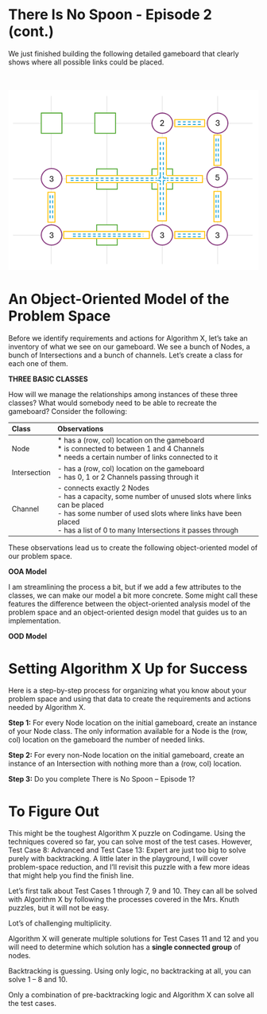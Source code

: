 # There Is No Spoon - Episode 2 (cont.)

We just finished building the following detailed gameboard that clearly shows where all possible links could be placed.

<BR><BR>
![Full Gameboard](FullGameboard.png)
<BR>

# An Object-Oriented Model of the Problem Space

Before we identify requirements and actions for Algorithm X, let’s take an inventory of what we see on our gameboard. We see a bunch of Nodes, a bunch of Intersections and a bunch of channels. Let’s create a class for each one of them.

__THREE BASIC CLASSES__

How will we manage the relationships among instances of these three classes? What would somebody need to be able to recreate the gameboard? Consider the following:

| Class | Observations                                      |
|:-----|:---------------------------------------------------|
|Node|* has a (row, col) location on the gameboard<BR>* is connected to between 1 and 4 Channels<BR>* needs a certain number of links connected to it|
|Intersection|- has a (row, col) location on the gameboard<BR>- has 0, 1 or 2 Channels passing through it|
|Channel|- connects exactly 2 Nodes<BR>- has a capacity, some number of unused slots where links can be placed<BR>- has some number of used slots where links have been placed<BR>- has a list of 0 to many Intersections it passes through|

These observations lead us to create the following object-oriented model of our problem space. 

__OOA Model__

I am streamlining the process a bit, but if we add a few attributes to the classes, we can make our model a bit more concrete. Some might call these features the difference between the object-oriented analysis model of the problem space and an object-oriented design model that guides us to an implementation.

__OOD Model__

# Setting Algorithm X Up for Success

Here is a step-by-step process for organizing what you know about your problem space and using that data to create the requirements and actions needed by Algorithm X.

__Step 1:__ For every Node location on the initial gameboard, create an instance of your Node class. The only information available for a Node is the (row, col) location on the gameboard the number of needed links.

__Step 2:__ For every non-Node location on the initial gameboard, create an instance of an Intersection with nothing more than a (row, col) location.

__Step 3:__ Do you complete There is No Spoon – Episode 1? 



# To Figure Out

This might be the toughest Algorithm X puzzle on Codingame. Using the techniques covered so far, you can solve most of the test cases. However, Test Case 8: Advanced and Test Case 13: Expert are just too big to solve purely with backtracking. A little later in the playground, I will cover problem-space reduction, and I’ll revisit this puzzle with a few more ideas that might help you find the finish line.

Let’s first talk about Test Cases 1 through 7, 9 and 10. They can all be solved with Algorithm X by following the processes covered in the Mrs. Knuth puzzles, but it will not be easy.

Lot’s of challenging multiplicity.


Algorithm X will generate multiple solutions for Test Cases 11 and 12 and you will need to determine which solution has a __single connected group__ of nodes.



Backtracking is guessing. Using only logic, no backtracking at all, you can solve 1 – 8 and 10.

Only a combination of pre-backtracking logic and Algorithm X can solve all the test cases.
